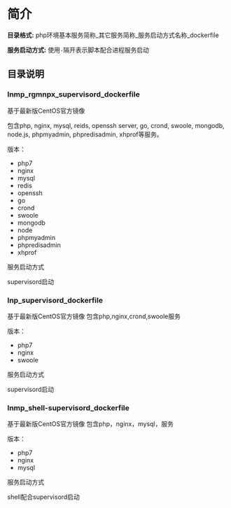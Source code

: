 简介
=================

**目录格式:**
php环境基本服务简称_其它服务简称_服务启动方式名称_dockerfile

**服务启动方式:**
使用`-`隔开表示脚本配合进程服务启动


## 目录说明
### lnmp_rgmnpx_supervisord_dockerfile

基于最新版CentOS官方镜像

包含php, nginx, mysql, reids, openssh server, go, crond, swoole, mongodb, node.js, phpmyadmin, phpredisadmin, xhprof等服务。

版本：

* php7
* nginx
* mysql
* redis
* openssh
* go
* crond
* swoole
* mongodb
* node
* phpmyadmin
* phpredisadmin
* xhprof

服务启动方式

   supervisord启动

### lnp_supervisord_dockerfile

基于最新版CentOS官方镜像
包含php,nginx,crond,swoole服务

版本：

* php7
* nginx
* swoole

服务启动方式

 supervisord启动


### lnmp_shell-supervisord_dockerfile


基于最新版CentOS官方镜像
包含php，nginx，mysql，服务

版本：

* php7
* nginx
* mysql

服务启动方式

 shell配合supervisord启动   
